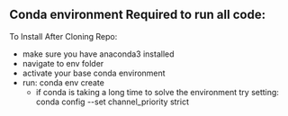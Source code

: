 ## Conda environment Required to run all code:

To Install After Cloning Repo:
* make sure you have anaconda3 installed
* navigate to env folder
* activate your base conda environment
* run: conda env create
    * if conda is taking a long time to solve the environment try setting: conda config --set channel_priority strict 
